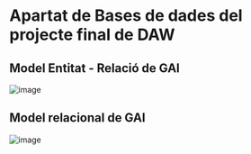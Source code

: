 # Apartat de Bases de dades del projecte final de DAW
## Model Entitat - Relació de GAI

![image](https://user-images.githubusercontent.com/91564872/172071924-32e90735-74c1-44c9-950d-589b5edef971.png)

## Model relacional de GAI

![image](https://user-images.githubusercontent.com/91564872/172651003-a54eb046-0dd3-4796-9cad-f3534fe40899.png)

